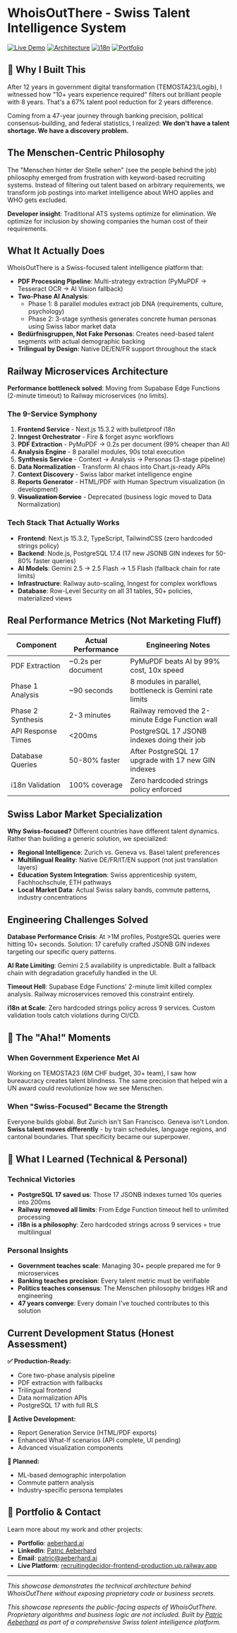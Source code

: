 # WhoisOutThere - Swiss Talent Intelligence System

[![Live Demo](https://img.shields.io/badge/Live-Production-success)](https://recruitingdecidor-frontend-production.up.railway.app)
[![Architecture](https://img.shields.io/badge/Architecture-9%20Microservices-blue)]()
[![i18n](https://img.shields.io/badge/i18n-DE%20%7C%20EN%20%7C%20FR-green)]()
[![Portfolio](https://img.shields.io/badge/More_About_Me-aeberhard.ai-red)](https://aeberhard.ai)

## 🧠 Why I Built This

After 12 years in government digital transformation (TEMOSTA23/Logib), I witnessed how "10+ years experience required" filters out brilliant people with 8 years. That's a 67% talent pool reduction for 2 years difference.

Coming from a 47-year journey through banking precision, political consensus-building, and federal statistics, I realized: **We don't have a talent shortage. We have a discovery problem.**

## The Menschen-Centric Philosophy

The "Menschen hinter der Stelle sehen" (see the people behind the job) philosophy emerged from frustration with keyword-based recruiting systems. Instead of filtering out talent based on arbitrary requirements, we transform job postings into market intelligence about WHO applies and WHO gets excluded.

**Developer insight**: Traditional ATS systems optimize for elimination. We optimize for inclusion by showing companies the human cost of their requirements.

## What It Actually Does

WhoisOutThere is a Swiss-focused talent intelligence platform that:

- **PDF Processing Pipeline**: Multi-strategy extraction (PyMuPDF → Tesseract OCR → AI Vision fallback)
- **Two-Phase AI Analysis**: 
  - Phase 1: 8 parallel modules extract job DNA (requirements, culture, psychology)
  - Phase 2: 3-stage synthesis generates concrete human personas using Swiss labor market data
- **Bedürfnisgruppen, Not Fake Personas**: Creates need-based talent segments with actual demographic backing
- **Trilingual by Design**: Native DE/EN/FR support throughout the stack

## Railway Microservices Architecture

**Performance bottleneck solved**: Moving from Supabase Edge Functions (2-minute timeout) to Railway microservices (no limits).

### The 9-Service Symphony

1. **Frontend Service** - Next.js 15.3.2 with bulletproof i18n
2. **Inngest Orchestrator** - Fire & forget async workflows  
3. **PDF Extraction** - PyMuPDF → 0.2s per document (99% cheaper than AI)
4. **Analysis Engine** - 8 parallel modules, 90s total execution
5. **Synthesis Service** - Context → Analysis → Personas (3-stage pipeline)
6. **Data Normalization** - Transform AI chaos into Chart.js-ready APIs
7. **Context Discovery** - Swiss labor market intelligence engine
8. **Reports Generator** - HTML/PDF with Human Spectrum visualization (in development)
9. **~~Visualization Service~~** - Deprecated (business logic moved to Data Normalization)

### Tech Stack That Actually Works

- **Frontend**: Next.js 15.3.2, TypeScript, TailwindCSS (zero hardcoded strings policy)
- **Backend**: Node.js, PostgreSQL 17.4 (17 new JSONB GIN indexes for 50-80% faster queries)
- **AI Models**: Gemini 2.5 → 2.5 Flash → 1.5 Flash (fallback chain for rate limits)
- **Infrastructure**: Railway auto-scaling, Inngest for complex workflows
- **Database**: Row-Level Security on all 31 tables, 50+ policies, materialized views

## Real Performance Metrics (Not Marketing Fluff)

| Component | Actual Performance | Engineering Notes |
|-----------|-------------------|-------------------|
| PDF Extraction | ~0.2s per document | PyMuPDF beats AI by 99% cost, 10x speed |
| Phase 1 Analysis | ~90 seconds | 8 modules in parallel, bottleneck is Gemini rate limits |
| Phase 2 Synthesis | 2-3 minutes | Railway removed the 2-minute Edge Function wall |
| API Response Times | <200ms | PostgreSQL 17 JSONB indexes doing their job |
| Database Queries | 50-80% faster | After PostgreSQL 17 upgrade with 17 new GIN indexes |
| i18n Validation | 100% coverage | Zero hardcoded strings policy enforced |

## Swiss Labor Market Specialization

**Why Swiss-focused?** Different countries have different talent dynamics. Rather than building a generic solution, we specialized:

- **Regional Intelligence**: Zurich vs. Geneva vs. Basel talent preferences
- **Multilingual Reality**: Native DE/FR/IT/EN support (not just translation layers)
- **Education System Integration**: Swiss apprenticeship system, Fachhochschule, ETH pathways
- **Local Market Data**: Actual Swiss salary bands, commute patterns, industry concentrations

## Engineering Challenges Solved

**Database Performance Crisis**: At >1M profiles, PostgreSQL queries were hitting 10+ seconds. Solution: 17 carefully crafted JSONB GIN indexes targeting our specific query patterns.

**AI Rate Limiting**: Gemini 2.5 availability is unpredictable. Built a fallback chain with degradation gracefully handled in the UI.

**Timeout Hell**: Supabase Edge Functions' 2-minute limit killed complex analysis. Railway microservices removed this constraint entirely.

**i18n at Scale**: Zero hardcoded strings policy across 9 services. Custom validation tools catch violations during CI/CD.

## 🎯 The "Aha!" Moments

### When Government Experience Met AI
Working on TEMOSTA23 (6M CHF budget, 30+ team), I saw how bureaucracy creates talent blindness. The same precision that helped win a UN award could revolutionize how we see Menschen.

### When "Swiss-Focused" Became the Strength
Everyone builds global. But Zurich isn't San Francisco. Geneva isn't London. **Swiss talent moves differently** - by train schedules, language regions, and cantonal boundaries. That specificity became our superpower.

## 💭 What I Learned (Technical & Personal)

### Technical Victories
- **PostgreSQL 17 saved us**: Those 17 JSONB indexes turned 10s queries into 200ms
- **Railway removed all limits**: From Edge Function timeout hell to unlimited processing
- **i18n is a philosophy**: Zero hardcoded strings across 9 services = true multilingual

### Personal Insights
- **Government teaches scale**: Managing 30+ people prepared me for 9 microservices
- **Banking teaches precision**: Every talent metric must be verifiable
- **Politics teaches consensus**: The Menschen philosophy bridges HR and engineering
- **47 years converge**: Every domain I've touched contributes to this solution

## Current Development Status (Honest Assessment)

**✅ Production-Ready:**
- Core two-phase analysis pipeline
- PDF extraction with fallbacks
- Trilingual frontend
- Data normalization APIs
- PostgreSQL 17 with full RLS

**🚧 Active Development:**
- Report Generation Service (HTML/PDF exports)
- Enhanced What-If scenarios (API complete, UI pending)
- Advanced visualization components

**🔮 Planned:**
- ML-based demographic interpolation
- Commute pattern analysis
- Industry-specific persona templates

## 🔗 Portfolio & Contact

Learn more about my work and other projects:
- **Portfolio**: [aeberhard.ai](https://aeberhard.ai)
- **LinkedIn**: [Patric Aeberhard](https://www.linkedin.com/in/patricaeberhard/)
- **Email**: patric@aeberhard.ai
- **Live Platform**: [recruitingdecidor-frontend-production.up.railway.app](https://recruitingdecidor-frontend-production.up.railway.app)

---

*This showcase demonstrates the technical architecture behind WhoisOutThere without exposing proprietary code or business secrets.*

*This showcase represents the public-facing aspects of WhoisOutThere. Proprietary algorithms and business logic are not included. Built by [Patric Aeberhard](https://aeberhard.ai) as part of a comprehensive Swiss talent intelligence platform.*